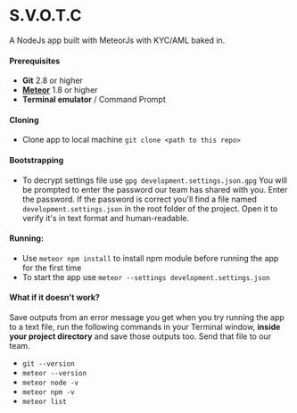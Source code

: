 # S.V.O.T.C  
A NodeJs app built with MeteorJs with KYC/AML baked in.  

#### Prerequisites
- **Git** 2.8 or higher
- **[Meteor](https://www.meteor.com/)** 1.8 or higher
- **Terminal emulator** / Command Prompt

#### Cloning
- Clone app to local machine `git clone <path to this repo>`

#### Bootstrapping
- To decrypt settings file use `gpg development.settings.json.gpg`
You will be prompted to enter the password our team has shared with you.
Enter the password. If the password is correct you'll find a file named `development.settings.json` in the root folder of the project. Open it to verify it's in text format and human-readable.

#### Running:
- Use `meteor npm install` to install npm module before running the app for the first time
- To start the app use `meteor --settings development.settings.json`

#### What if it doesn't work?
Save outputs from an error message you get when you try running the app to a text file, run the following commands in your Terminal window, **inside your project directory** and save those outputs too. Send that file to our team.

- `git --version`
- `meteor --version`
- `meteor node -v`
- `meteor npm -v`
- `meteor list`
